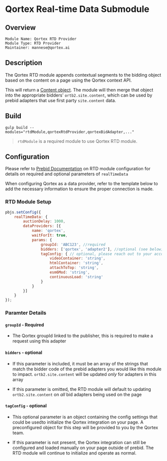 # Qortex Real-time Data Submodule

## Overview

```
Module Name: Qortex RTD Provider
Module Type: RTD Provider
Maintainer: mannese@qortex.ai
```

## Description

The Qortex RTD module appends contextual segments to the bidding object based on the content on a page using the Qortex context API.

This will return a [Content object](https://www.iab.com/wp-content/uploads/2016/03/OpenRTB-API-Specification-Version-2-5-FINAL.pdf#page=26). The module will then merge that object into the appropriate bidders' `ortb2.site.content`, which can be used by prebid adapters that use first party `site.content` data.

## Build
```
gulp build --modules="rtdModule,qortexRtdProvider,qortexBidAdapter,..."  
```

> `rtdModule` is a required module to use Qortex RTD module.

## Configuration

Please refer to [Prebid Documentation](https://docs.prebid.org/dev-docs/publisher-api-reference/setConfig.html#setConfig-realTimeData) on RTD module configuration for details on required and optional parameters of `realTimeData`

When configuring Qortex as a data provider, refer to the template below to add the necessary information to ensure the proper connection is made.  

### RTD Module Setup

```javascript
pbjs.setConfig({
    realTimeData: {
        auctionDelay: 1000,
        dataProviders: [{
            name: 'qortex',
            waitForIt: true,
            params: {
                groupId: 'ABC123', //required
                bidders: ['qortex', 'adapter2'], //optional (see below)
                tagConfig: { // optional, please reach out to your account manager for configuration reccommendation
                    videoContainer: 'string',
                    htmlContainer: 'string',
                    attachToTop: 'string',
                    esm6Mod: 'string',
                    continuousLoad: 'string'
                }
            }
        }]
    }
});
```

### Paramter Details

#### `groupId` - Required
- The Qortex groupId linked to the publisher, this is required to make a request using this adapter

#### `bidders` - optional
- If this parameter is included, it must be an array of the strings that match the bidder code of the prebid adapters you would like this module to impact. `ortb2.site.content` will be updated *only* for adapters in this array

- If this parameter is omitted, the RTD module will default to updating  `ortb2.site.content` on *all* bid adapters being used on the page

#### `tagConfig` - optional
- This optional parameter is an object containing the config settings that could be usedto initialize the Qortex integration on your page. A preconfigured object for this step will be provided to you by the Qortex team.

- If this parameter is not present, the Qortex integration can still be configured and loaded manually on your page outside of prebid. The RTD module will continue to initialize and operate as normal.